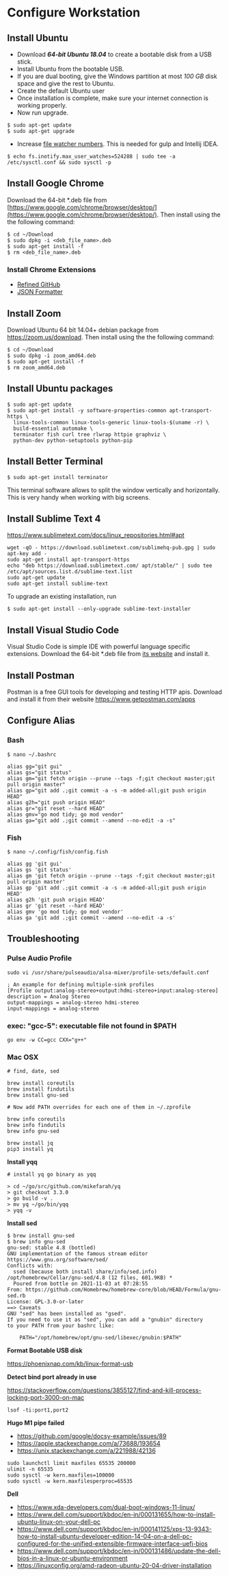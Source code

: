 # Configure Workstation

## Install Ubuntu

*  Download **_64-bit Ubuntu 18.04_** to create a bootable disk from a USB stick.
*  Install Ubuntu from the bootable USB.
*  If you are dual booting, give the Windows partition at most _100 GB_ disk space and give the rest to Ubuntu.
*  Create the default Ubuntu user 
*  Once installation is complete, make sure your internet connection is working properly.
*  Now run upgrade.

```console
$ sudo apt-get update
$ sudo apt-get upgrade
```

* Increase [file watcher numbers](https://github.com/gulpjs/gulp/issues/217). This is needed for gulp and Intellij IDEA.

```
$ echo fs.inotify.max_user_watches=524288 | sudo tee -a /etc/sysctl.conf && sudo sysctl -p
```

## Install Google Chrome

Download the 64-bit *.deb file from [https://www.google.com/chrome/browser/desktop/](https://www.google.com/chrome/browser/desktop/). Then install using the the following command:

```console
$ cd ~/Download
$ sudo dpkg -i <deb_file_name>.deb
$ sudo apt-get install -f
$ rm <deb_file_name>.deb
```

### Install Chrome Extensions
- [Refined GitHub](https://chrome.google.com/webstore/detail/refined-github/hlepfoohegkhhmjieoechaddaejaokhf?hl=en)
- [JSON Formatter](https://chrome.google.com/webstore/detail/json-formatter/bcjindcccaagfpapjjmafapmmgkkhgoa?hl=en)

## Install Zoom

Download Ubuntu 64 bit 14.04+ debian package from https://zoom.us/download. Then install using the the following command:

```console
$ cd ~/Download
$ sudo dpkg -i zoom_amd64.deb
$ sudo apt-get install -f
$ rm zoom_amd64.deb
```

## Install Ubuntu packages

```console
$ sudo apt-get update
$ sudo apt-get install -y software-properties-common apt-transport-https \
  linux-tools-common linux-tools-generic linux-tools-$(uname -r) \
  build-essential automake \
  terminator fish curl tree rlwrap httpie graphviz \
  python-dev python-setuptools python-pip
```

## Install Better Terminal

```console
$ sudo apt-get install terminator
```

This terminal software allows to split the window vertically and horizontally. This is very handy when working with big screens.

## Install Sublime Text 4

https://www.sublimetext.com/docs/linux_repositories.html#apt

```console
wget -qO - https://download.sublimetext.com/sublimehq-pub.gpg | sudo apt-key add -
sudo apt-get install apt-transport-https
echo "deb https://download.sublimetext.com/ apt/stable/" | sudo tee /etc/apt/sources.list.d/sublime-text.list
sudo apt-get update
sudo apt-get install sublime-text
```

To upgrade an existing installation, run

```console
$ sudo apt-get install --only-upgrade sublime-text-installer
```

## Install Visual Studio Code

Visual Studio Code is simple IDE with powerful language specific extensions. 
Download the 64-bit *.deb file from [its website](https://code.visualstudio.com/download) and install it.

## Install Postman

Postman is a free GUI tools for developing and testing HTTP apis. Download and install it from their website https://www.getpostman.com/apps

## Configure Alias

### Bash

```
$ nano ~/.bashrc

alias gg="git gui"
alias gs="git status"
alias gm="git fetch origin --prune --tags -f;git checkout master;git pull origin master"
alias gp="git add .;git commit -a -s -m added-all;git push origin HEAD"
alias g2h="git push origin HEAD"
alias gr="git reset --hard HEAD"
alias gmv="go mod tidy; go mod vendor"
alias ga="git add .;git commit --amend --no-edit -a -s"
```

### Fish

```
$ nano ~/.config/fish/config.fish

alias gg 'git gui'
alias gs 'git status'
alias gm 'git fetch origin --prune --tags -f;git checkout master;git pull origin master'
alias gp 'git add .;git commit -a -s -m added-all;git push origin HEAD'
alias g2h 'git push origin HEAD'
alias gr 'git reset --hard HEAD'
alias gmv 'go mod tidy; go mod vendor'
alias ga 'git add .;git commit --amend --no-edit -a -s'
```

## Troubleshooting

### Pulse Audio Profile

`sudo vi /usr/share/pulseaudio/alsa-mixer/profile-sets/default.conf`

```
; An example for defining multiple-sink profiles
[Profile output:analog-stereo+output:hdmi-stereo+input:analog-stereo]
description = Analog Stereo
output-mappings = analog-stereo hdmi-stereo
input-mappings = analog-stereo
```

### exec: "gcc-5": executable file not found in $PATH

```
go env -w CC=gcc CXX="g++"
```

### Mac OSX

```
# find, date, sed

brew install coreutils
brew install findutils
brew install gnu-sed

# Now add PATH overrides for each one of them in ~/.zprofile

brew info coreutils
brew info findutils
brew info gnu-sed
```

```
brew install jq
pip3 install yq
```

**Install yqq**

```
# install yq go binary as yqq

> cd ~/go/src/github.com/mikefarah/yq
> git checkout 3.3.0
> go build -v .
> mv yq ~/go/bin/yqq
> yqq -v
```

**Install sed**

```
$ brew install gnu-sed
$ brew info gnu-sed
gnu-sed: stable 4.8 (bottled)
GNU implementation of the famous stream editor
https://www.gnu.org/software/sed/
Conflicts with:
  ssed (because both install share/info/sed.info)
/opt/homebrew/Cellar/gnu-sed/4.8 (12 files, 601.9KB) *
  Poured from bottle on 2021-11-03 at 07:28:55
From: https://github.com/Homebrew/homebrew-core/blob/HEAD/Formula/gnu-sed.rb
License: GPL-3.0-or-later
==> Caveats
GNU "sed" has been installed as "gsed".
If you need to use it as "sed", you can add a "gnubin" directory
to your PATH from your bashrc like:

    PATH="/opt/homebrew/opt/gnu-sed/libexec/gnubin:$PATH"
```

**Format Bootable USB disk**

https://phoenixnap.com/kb/linux-format-usb

**Detect bind port already in use**

https://stackoverflow.com/questions/3855127/find-and-kill-process-locking-port-3000-on-mac

`lsof -ti:port1,port2`

**Hugo M1 pipe failed**

- https://github.com/google/docsy-example/issues/89
- https://apple.stackexchange.com/a/73688/193654
- https://unix.stackexchange.com/a/221988/42136

```
sudo launchctl limit maxfiles 65535 200000
ulimit -n 65535
sudo sysctl -w kern.maxfiles=100000
sudo sysctl -w kern.maxfilesperproc=65535
```

**Dell**
- https://www.xda-developers.com/dual-boot-windows-11-linux/
- https://www.dell.com/support/kbdoc/en-in/000131655/how-to-install-ubuntu-linux-on-your-dell-pc
- https://www.dell.com/support/kbdoc/en-in/000141125/xps-13-9343-how-to-install-ubuntu-developer-edition-14-04-on-a-dell-pc-configured-for-the-unified-extensible-firmware-interface-uefi-bios
- https://www.dell.com/support/kbdoc/en-in/000131486/update-the-dell-bios-in-a-linux-or-ubuntu-environment
- https://linuxconfig.org/amd-radeon-ubuntu-20-04-driver-installation
